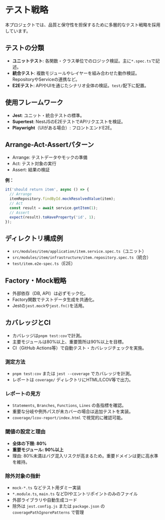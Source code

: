 # テスト戦略

本プロジェクトでは、品質と保守性を担保するために多層的なテスト戦略を採用しています。

## テストの分類

- **ユニットテスト**: 各関数・クラス単位でのロジック検証。主に`*.spec.ts`で記述。
- **統合テスト**: 複数モジュールやレイヤーを組み合わせた動作検証。RepositoryやServiceの連携など。
- **E2Eテスト**: APIやUIを通じたシナリオ全体の検証。`test/`配下に配置。

## 使用フレームワーク

- **Jest**: ユニット・統合テストの標準。
- **Supertest**: NestJSのE2EテストでAPIリクエストを検証。
- **Playwright**（UIがある場合）: フロントエンドE2E。

## Arrange-Act-Assertパターン

- Arrange: テストデータやモックの準備
- Act: テスト対象の実行
- Assert: 結果の検証

**例：**

```ts
it('should return item', async () => {
  // Arrange
  itemRepository.findById.mockResolvedValue(item);
  // Act
  const result = await service.getItem(1);
  // Assert
  expect(result).toHaveProperty('id', 1);
});
```

## ディレクトリ構成例

- `src/modules/item/application/item.service.spec.ts`（ユニット）
- `src/modules/item/infrastructure/item.repository.spec.ts`（統合）
- `test/item.e2e-spec.ts`（E2E）

## Factory・Mock戦略

- 外部依存（DB, API）は必ずモック化。
- Factory関数でテストデータ生成を共通化。
- Jestの`jest.mock`や`jest.fn()`を活用。

## カバレッジとCI

- カバレッジは`pnpm test:cov`で計測。
- 主要モジュールは80%以上、重要箇所は90%以上を目標。
- CI（GitHub Actions等）で自動テスト・カバレッジチェックを実施。

### 測定方法

- `pnpm test:cov` または `jest --coverage` でカバレッジを計測。
- レポートは `coverage/` ディレクトリにHTML/LCOV等で出力。

### レポートの見方

- `Statements`, `Branches`, `Functions`, `Lines` の各指標を確認。
- 重要な分岐や例外パスが未カバーの場合は追加テストを実装。
- `coverage/lcov-report/index.html` で視覚的に確認可能。

### 閾値の設定と理由

- **全体の下限: 80%**
- **重要モジュール: 90%以上**
- 理由: 80%未満はバグ混入リスクが高まるため。重要ドメインは更に高水準を維持。

### 除外対象の指針

- `mock-*.ts` などテスト用ダミー実装
- `*.module.ts`, `main.ts` などDIやエントリポイントのみのファイル
- 外部ライブラリや自動生成コード
- 除外は `jest.config.js` または `package.json` の `coveragePathIgnorePatterns` で管理
